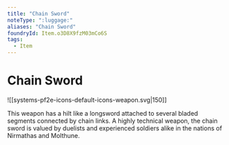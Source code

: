 ```yaml
---
title: "Chain Sword"
noteType: ":luggage:"
aliases: "Chain Sword"
foundryId: Item.o3D8X9fzM03mCo6S
tags:
  - Item
---
```


# Chain Sword
![[systems-pf2e-icons-default-icons-weapon.svg|150]]

This weapon has a hilt like a longsword attached to several bladed segments connected by chain links. A highly technical weapon, the chain sword is valued by duelists and experienced soldiers alike in the nations of Nirmathas and Molthune.

